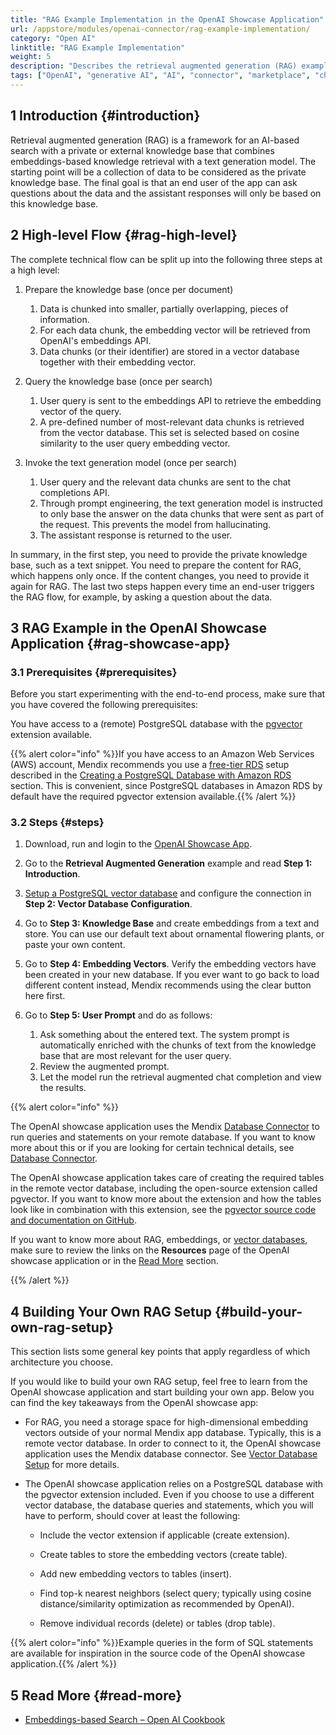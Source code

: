 ```yaml
---
title: "RAG Example Implementation in the OpenAI Showcase Application"
url: /appstore/modules/openai-connector/rag-example-implementation/
category: "Open AI"
linktitle: "RAG Example Implementation"
weight: 5
description: "Describes the retrieval augmented generation (RAG) example implementation in the OpenAI showcase application"
tags: ["OpenAI", "generative AI", "AI", "connector", "marketplace", "chatgpt", "genAI", "embeddings", "Retrieval augmented generation", "RAG", "showcase application", "Azure OpenAI"]
---
```


## 1 Introduction {#introduction}

Retrieval augmented generation (RAG) is a framework for an AI-based search with a private or external knowledge base that combines embeddings-based knowledge retrieval with a text generation model. The starting point will be a collection of data to be considered as the private knowledge base. The final goal is that an end user of the app can ask questions about the data and the assistant responses will only be based on this knowledge base. 

## 2 High-level Flow {#rag-high-level}

The complete technical flow can be split up into the following three steps at a high level:

1. Prepare the knowledge base (once per document)
   1. Data is chunked into smaller, partially overlapping, pieces of information.
   2. For each data chunk, the embedding vector will be retrieved from OpenAI's embeddings API.
   3. Data chunks (or their identifier) are stored in a vector database together with their embedding vector.

2. Query the knowledge base (once per search)
   1. User query is sent to the embeddings API to retrieve the embedding vector of the query.
   2. A pre-defined number of most-relevant data chunks is retrieved from the vector database. This set is selected based on cosine similarity to the user query embedding vector.

3. Invoke the text generation model (once per search)
   1. User query and the relevant data chunks are sent to the chat completions API.
   2. Through prompt engineering, the text generation model is instructed to only base the answer on the data chunks that were sent as part of the request. This prevents the model from hallucinating.
   3. The assistant response is returned to the user.

In summary, in the first step, you need to provide the private knowledge base, such as a text snippet. You need to prepare the content for RAG, which happens only once. If the content changes, you need to provide it again for RAG. The last two steps happen every time an end-user triggers the RAG flow, for example, by asking a question about the data.


## 3 RAG Example in the OpenAI Showcase Application {#rag-showcase-app}

### 3.1 Prerequisites {#prerequisites}

Before you start experimenting with the end-to-end process, make sure that you have covered the following prerequisites:

You have access to a (remote) PostgreSQL database with the [pgvector](https://github.com/pgvector/pgvector) extension available.

{{% alert color="info" %}}If you have access to an Amazon Web Services (AWS) account, Mendix recommends you use a [free-tier RDS](https://aws.amazon.com/rds/faqs/#product-faqs#amazon-rds-faqs#free-tier) setup described in the [Creating a PostgreSQL Database with Amazon RDS](/appstore/modules/openai-connector/vector-database-setup/#rds-database) section. This is convenient, since PostgreSQL databases in Amazon RDS by default have the required pgvector extension available.{{% /alert %}}

### 3.2 Steps {#steps}

1. Download, run and login to the [OpenAI Showcase App](https://marketplace.mendix.com/link/component/220475).

2. Go to the **Retrieval Augmented Generation** example and read **Step 1: Introduction**.

3. [Setup a PostgreSQL vector database](/appstore/modules/openai-connector/vector-database-setup/) and configure the connection in **Step 2: Vector Database Configuration**.

4. Go to **Step 3: Knowledge Base** and create embeddings from a text and store. You can use our default text about ornamental flowering plants, or paste your own content.

5. Go to **Step 4: Embedding Vectors**. Verify the embedding vectors have been created in your new database. If you ever want to go back to load different content instead, Mendix recommends using the clear button here first.

6. Go to **Step 5: User Prompt** and do as follows:
   1. Ask something about the entered text. The system prompt is automatically enriched with the chunks of text from the knowledge base that are most relevant for the user query. 
   2. Review the augmented prompt.
   3. Let the model run the retrieval augmented chat completion and view the results.

{{% alert color="info" %}}

The OpenAI showcase application uses the Mendix [Database Connector](https://marketplace.mendix.com/link/component/2888) to run queries and statements on your remote database. If you want to know more about this or if you are looking for certain technical details, see [Database Connector](/appstore/modules/database-connector/).

The OpenAI showcase application takes care of creating the required tables in the remote vector database, including the open-source extension called pgvector. If you want to know more about the extension and how the tables look like in combination with this extension, see the [pgvector source code and documentation on GitHub](https://github.com/pgvector/pgvector).

If you want to know more about RAG, embeddings, or [vector databases](/appstore/modules/openai-connector/vector-database-setup/), make sure to review the links on the **Resources** page of the OpenAI showcase application or in the [Read More](#read-more) section.

{{% /alert %}}

## 4 Building Your Own RAG Setup {#build-your-own-rag-setup}

This section lists some general key points that apply regardless of which architecture you choose.

If you would like to build your own RAG setup, feel free to learn from the OpenAI showcase application and start building your own app. Below you can find the key takeaways from the OpenAI showcase app:

* For RAG, you need a storage space for high-dimensional embedding vectors outside of your normal Mendix app database. Typically, this is a remote vector database. In order to connect to it, the OpenAI showcase application uses the Mendix database connector. See [Vector Database Setup](/appstore/modules/openai-connector/vector-database-setup/) for more details.

* The OpenAI showcase application relies on a PostgreSQL database with the pgvector extension included. Even if you choose to use a different vector database, the database queries and statements, which you will have to perform, should cover at least the following:
    * Include the vector extension if applicable (create extension).
    
    * Create tables to store the embedding vectors (create table).
    
    * Add new embedding vectors to tables (insert).
    
    * Find top-k nearest neighbors (select query; typically using cosine distance/similarity optimization as recommended by OpenAI).
    
    * Remove individual records (delete) or tables (drop table).

{{% alert color="info" %}}Example queries in the form of SQL statements are available for inspiration in the source code of the OpenAI showcase application.{{% /alert %}}

## 5 Read More {#read-more}

- [Embeddings-based Search – Open AI Cookbook](https://cookbook.openai.com/examples/question_answering_using_embeddings)